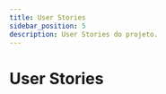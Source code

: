 ```yaml
---
title: User Stories
sidebar_position: 5
description: User Stories do projeto.
---
```


# User Stories